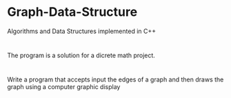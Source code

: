# Graph-Data-Structure

Algorithms and Data Structures implemented in C++
#
The program is a solution for a dicrete math project.
#
Write a program that accepts input the edges of a graph and then draws the graph using a computer graphic display 

